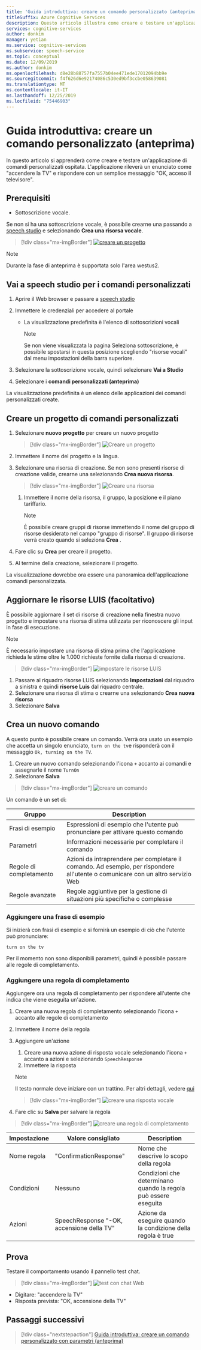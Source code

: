 ```yaml
---
title: 'Guida introduttiva: creare un comando personalizzato (anteprima)-servizio riconoscimento vocale'
titleSuffix: Azure Cognitive Services
description: Questo articolo illustra come creare e testare un'applicazione di comandi personalizzati ospitata.
services: cognitive-services
author: donkim
manager: yetian
ms.service: cognitive-services
ms.subservice: speech-service
ms.topic: conceptual
ms.date: 12/09/2019
ms.author: donkim
ms.openlocfilehash: d8e28b88757fa7557b04ee471ede17012094bb9e
ms.sourcegitcommit: f4f626d6e92174086c530ed9bf3ccbe058639081
ms.translationtype: MT
ms.contentlocale: it-IT
ms.lasthandoff: 12/25/2019
ms.locfileid: "75446903"
---
```

# <a name="quickstart-create-a-custom-command-preview"></a>Guida introduttiva: creare un comando personalizzato (anteprima)

In questo articolo si apprenderà come creare e testare un'applicazione di comandi personalizzati ospitata.
L'applicazione rileverà un enunciato come "accendere la TV" e rispondere con un semplice messaggio "OK, acceso il televisore".

## <a name="prerequisites"></a>Prerequisiti

- Sottoscrizione vocale. 

Se non si ha una sottoscrizione vocale, è possibile crearne una passando a [speech studio](https://speech.microsoft.com/) e selezionando **Crea una risorsa vocale**.

  > [!div class="mx-imgBorder"]
  > [![creare un progetto](media/custom-speech-commands/create-new-subscription.png)](media/custom-speech-commands/create-new-subscription.png#lightbox)

  > [!NOTE]
  > Durante la fase di anteprima è supportata solo l'area westus2.

## <a name="go-to-the-speech-studio-for-custom-commands"></a>Vai a speech studio per i comandi personalizzati

1. Aprire il Web browser e passare a [speech studio](https://speech.microsoft.com/)
1. Immettere le credenziali per accedere al portale

   - La visualizzazione predefinita è l'elenco di sottoscrizioni vocali
     > [!NOTE]
     > Se non viene visualizzata la pagina Seleziona sottoscrizione, è possibile spostarsi in questa posizione scegliendo "risorse vocali" dal menu impostazioni della barra superiore.

1. Selezionare la sottoscrizione vocale, quindi selezionare **Vai a Studio**
1. Selezionare i **comandi personalizzati (anteprima)**

La visualizzazione predefinita è un elenco delle applicazioni dei comandi personalizzati create.

## <a name="create-a-custom-commands-project"></a>Creare un progetto di comandi personalizzati

1. Selezionare **nuovo progetto** per creare un nuovo progetto

   > [!div class="mx-imgBorder"]
   > ![Creare un progetto](media/custom-speech-commands/create-new-project.png)

1. Immettere il nome del progetto e la lingua.
1. Selezionare una risorsa di creazione. Se non sono presenti risorse di creazione valide, crearne una selezionando **Crea nuova risorsa**.

   > [!div class="mx-imgBorder"]
   > ![Creare una risorsa](media/custom-speech-commands/create-new-resource.png)

   1. Immettere il nome della risorsa, il gruppo, la posizione e il piano tariffario.

         > [!NOTE]
         > È possibile creare gruppi di risorse immettendo il nome del gruppo di risorse desiderato nel campo "gruppo di risorse". Il gruppo di risorse verrà creato quando si seleziona **Crea** .

1. Fare clic su **Crea** per creare il progetto.
1. Al termine della creazione, selezionare il progetto.

La visualizzazione dovrebbe ora essere una panoramica dell'applicazione comandi personalizzata.

## <a name="update-luis-resources-optional"></a>Aggiornare le risorse LUIS (facoltativo)

È possibile aggiornare il set di risorse di creazione nella finestra nuovo progetto e impostare una risorsa di stima utilizzata per riconoscere gli input in fase di esecuzione. 

> [!NOTE]
> È necessario impostare una risorsa di stima prima che l'applicazione richieda le stime oltre le 1.000 richieste fornite dalla risorsa di creazione.

> [!div class="mx-imgBorder"]
> ![impostare le risorse LUIS](media/custom-speech-commands/set-luis-resources.png)

1. Passare al riquadro risorse LUIS selezionando **Impostazioni** dal riquadro a sinistra e quindi **risorse Luis** dal riquadro centrale.
1. Selezionare una risorsa di stima o crearne una selezionando **Crea nuova risorsa**
1. Selezionare **Salva**

## <a name="create-a-new-command"></a>Crea un nuovo comando

A questo punto è possibile creare un comando. Verrà ora usato un esempio che accetta un singolo enunciato, `turn on the tv`e risponderà con il messaggio `Ok, turning on the TV`.

1. Creare un nuovo comando selezionando l'icona `+` accanto ai comandi e assegnarle il nome `TurnOn`
1. Selezionare **Salva**

> [!div class="mx-imgBorder"]
> ![creare un comando](media/custom-speech-commands/create-add-command.png)

Un comando è un set di:

| Gruppo            | Description                                                                                                                 |
| ---------------- | --------------------------------------------------------------------------------------------------------------------------- |
| Frasi di esempio | Espressioni di esempio che l'utente può pronunciare per attivare questo comando                                                                 |
| Parametri       | Informazioni necessarie per completare il comando                                                                                |
| Regole di completamento | Azioni da intraprendere per completare il comando. Ad esempio, per rispondere all'utente o comunicare con un altro servizio Web |
| Regole avanzate   | Regole aggiuntive per la gestione di situazioni più specifiche o complesse                                                              |

### <a name="add-a-sample-sentence"></a>Aggiungere una frase di esempio

Si inizierà con frasi di esempio e si fornirà un esempio di ciò che l'utente può pronunciare:

```
turn on the tv
```

Per il momento non sono disponibili parametri, quindi è possibile passare alle regole di completamento.

### <a name="add-a-completion-rule"></a>Aggiungere una regola di completamento

Aggiungere ora una regola di completamento per rispondere all'utente che indica che viene eseguita un'azione.

1. Creare una nuova regola di completamento selezionando l'icona `+` accanto alle regole di completamento
1. Immettere il nome della regola
1. Aggiungere un'azione
   1. Creare una nuova azione di risposta vocale selezionando l'icona `+` accanto a azioni e selezionando `SpeechResponse`
   1. Immettere la risposta

   > [!NOTE]
   > Il testo normale deve iniziare con un trattino. Per altri dettagli, vedere [qui](https://aka.ms/sc-lg-format)

   > [!div class="mx-imgBorder"]
   > ![creare una risposta vocale](media/custom-speech-commands/create-speech-response-action.png)

1. Fare clic su **Salva** per salvare la regola

> [!div class="mx-imgBorder"]
> ![creare una regola di completamento](media/custom-speech-commands/create-basic-completion-response-rule.png)

| Impostazione    | Valore consigliato                          | Description                                        |
| ---------- | ---------------------------------------- | -------------------------------------------------- |
| Nome regola  | "ConfirmationResponse"                   | Nome che descrive lo scopo della regola          |
| Condizioni | Nessuno                                     | Condizioni che determinano quando la regola può essere eseguita    |
| Azioni    | SpeechResponse "-OK, accensione della TV" | Azione da eseguire quando la condizione della regola è true |

## <a name="try-it-out"></a>Prova

Testare il comportamento usando il pannello test chat.

> [!div class="mx-imgBorder"]
> ![test con](media/custom-speech-commands/create-basic-test-chat.png) chat Web

- Digitare: "accendere la TV"
- Risposta prevista: "OK, accensione della TV"

## <a name="next-steps"></a>Passaggi successivi

> [!div class="nextstepaction"]
> [Guida introduttiva: creare un comando personalizzato con parametri (anteprima)](./quickstart-custom-speech-commands-create-parameters.md)

